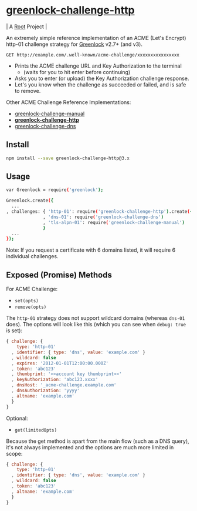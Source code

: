 # [greenlock-challenge-http](https://git.coolaj86.com/coolaj86/greenlock-challenge-http.js)

| A [Root](https://rootprojects.org) Project |

An extremely simple reference implementation
of an ACME (Let's Encrypt) http-01 challenge strategy
for [Greenlock](https://git.coolaj86.com/coolaj86/greenlock-express.js) v2.7+ (and v3).

```
GET http://example.com/.well-known/acme-challenge/xxxxxxxxxxxxxxxx
```

* Prints the ACME challenge URL and Key Authorization to the terminal
  * (waits for you to hit enter before continuing)
* Asks you to enter (or upload) the Key Authorization challenge response.
* Let's you know when the challenge as succeeded or failed, and is safe to remove.

Other ACME Challenge Reference Implementations:

* [greenlock-challenge-manual](https://git.coolaj86.com/coolaj86/greenlock-challenge-manual.js.git)
* [**greenlock-challenge-http**](https://git.coolaj86.com/coolaj86/greenlock-challenge-http.js.git)
* [greenlock-challenge-dns](https://git.coolaj86.com/coolaj86/greenlock-challenge-dns.js.git)

Install
-------

```bash
npm install --save greenlock-challenge-http@3.x
```

Usage
-----

```bash
var Greenlock = require('greenlock');

Greenlock.create({
  ...
, challenges: { 'http-01': require('greenlock-challenge-http').create({ debug: true })
              , 'dns-01': require('greenlock-challenge-dns')
              , 'tls-alpn-01': require('greenlock-challenge-manual')
              }
  ...
});
```

Note: If you request a certificate with 6 domains listed,
it will require 6 individual challenges.

Exposed (Promise) Methods
---------------

For ACME Challenge:

* `set(opts)`
* `remove(opts)`

The `http-01` strategy does not support wildcard domains (whereas `dns-01` does).
The options will look like this (which you can see when `debug: true` is set):

```js
{ challenge: {
    type: 'http-01'
  , identifier: { type: 'dns', value: 'example.com' }
  , wildcard: false
  , expires: '2012-01-01T12:00:00.000Z'
  , token: 'abc123'
  , thumbprint: '<<account key thumbprint>>'
  , keyAuthorization: 'abc123.xxxx'
  , dnsHost: '_acme-challenge.example.com'
  , dnsAuthorization: 'yyyy'
  , altname: 'example.com'
  }
}
```

Optional:

* `get(limitedOpts)`

Because the get method is apart from the main flow (such as a DNS query),
it's not always implemented and the options are much more limited in scope:

```js
{ challenge: {
    type: 'http-01'
  , identifier: { type: 'dns', value: 'example.com' }
  , wildcard: false
  , token: 'abc123'
  , altname: 'example.com'
  }
}
```
